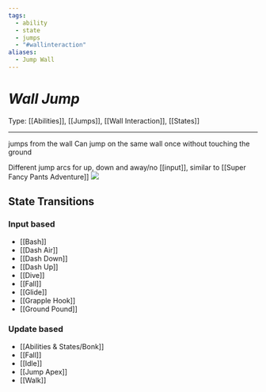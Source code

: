 ```yaml
---
tags:
  - ability
  - state
  - jumps
  - "#wallinteraction"
aliases:
  - Jump Wall
---
```

# _Wall Jump_

Type: [[Abilities]], [[Jumps]], [[Wall Interaction]], [[States]]

----


jumps from the wall
Can jump on the same wall once without touching the ground

Different jump arcs for up, down and away/no [[input]], similar to [[Super Fancy Pants Adventure]]
**![](https://lh7-us.googleusercontent.com/J8r8W40jhLZLN1iRllhZaWXhI78m3iCIHOeTdRrYbiH8r1LE5hXxlrezW1fFM04RXwLPb8BSfZkIx41o2KpBTqo6bbM_Sv4XwnAUhvl1uLkb58WOHtjKCP88MfyU6Dj8SKlGmblWT6Ahkpf2DE_8FZQ)**

## State Transitions

### Input based

* [[Bash]]
* [[Dash Air]]
* [[Dash Down]]
* [[Dash Up]]
* [[Dive]]
* [[Fall]]
* [[Glide]]
* [[Grapple Hook]]
* [[Ground Pound]]

### Update based

* [[Abilities & States/Bonk]]
* [[Fall]]
* [[Idle]]
* [[Jump Apex]]
* [[Walk]]